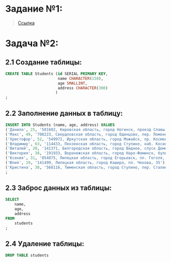 # Задание №1:
> [Ссылка]()

# Задача №2:
## 2.1 Создание таблицы:
```SQL
CREATE TABLE Students (id SERIAL PRIMARY KEY,
                       name CHARACTER(150),
                       age SMALLINT,
                       address CHARACTER(300)
                      )
;
```
## 2.2 Заполнение данных в таблицу:
```SQL
INSERT INTO Students (name, age, address) VALUES
('Данила', 25, '501602, Кировская область, город Ногинск, проезд Славы, 53'),
('Макс', 49, '708223, Свердловская область, город Одинцово, пер. Ломоносова, 18'),
('Христофор', 52, '549972, Иркутская область, город Можайск, пр. Космонавтов, 91'),
('Владимир', 63, '114433, Пензенская область, город Ступино, наб. Косиора, 35'),
('Виталий', 20, '141371, Белгородская область, город Видное, спуск Домодедовская, 52'),
('Виктория', 38, '191933, Воронежская область, город Наро-Фоминск, бульвар Чехова, 09'),
('Ксения', 31, '054875, Липецкая область, город Егорьевск, пл. Гоголя, 59'),
('Юлия', 19, '141499, Липецкая область, город Кашира, пл. Чехова, 35'),
('Кристина', 38, '568116, Тюменская область, город Ступино, пер. Сталина, 73')
;
```
## 2.3 Заброс данных из таблицы:
```SQL
SELECT
	name,
	age,
	address
FROM
	students
;
```
## 2.4 Удаление таблицы:
```SQL
DROP TABLE students
```